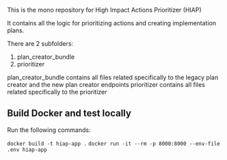 This is the mono repository for High Impact Actions Prioritizer (HIAP)

It contains all the logic for prioritizing actions and creating implementation plans.

There are 2 subfolders:

1. plan_creator_bundle
2. prioritizer

plan_creator_bundle contains all files related specifically to the legacy plan creator and the new plan creator endpoints
prioritizer contains all files related specifically to the prioritizer

## Build Docker and test locally

Run the following commands:

`docker build -t hiap-app .`
`docker run -it --rm -p 8000:8000 --env-file .env hiap-app`
